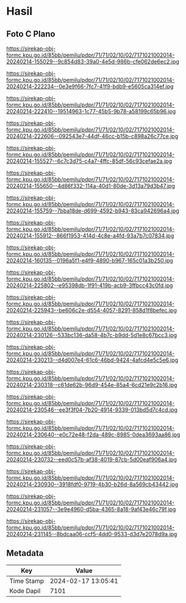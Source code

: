 # Hasil

## Foto C Plano

https://sirekap-obj-formc.kpu.go.id/85bb/pemilu/pdpr/71/71/02/10/02/7171021002014-20240214-155029--9c854d83-39a0-4e5d-986b-cfe062de6ec2.jpg

https://sirekap-obj-formc.kpu.go.id/85bb/pemilu/pdpr/71/71/02/10/02/7171021002014-20240214-222234--0e3e9f66-7fc7-41f9-bdb9-e5605ca314ef.jpg

https://sirekap-obj-formc.kpu.go.id/85bb/pemilu/pdpr/71/71/02/10/02/7171021002014-20240214-222410--19514963-1c77-45b5-9b78-a58199c65b96.jpg

https://sirekap-obj-formc.kpu.go.id/85bb/pemilu/pdpr/71/71/02/10/02/7171021002014-20240214-222606--092543e7-44df-46cc-b15b-c898a26c77ce.jpg

https://sirekap-obj-formc.kpu.go.id/85bb/pemilu/pdpr/71/71/02/10/02/7171021002014-20240214-155527--6c7c3d75-c4a7-4ffc-85df-56c93cefae2a.jpg

https://sirekap-obj-formc.kpu.go.id/85bb/pemilu/pdpr/71/71/02/10/02/7171021002014-20240214-155650--4d86f332-114a-40d1-80de-3d13a79d3b47.jpg

https://sirekap-obj-formc.kpu.go.id/85bb/pemilu/pdpr/71/71/02/10/02/7171021002014-20240214-155759--7bba18de-d699-4592-b943-83ca942696a4.jpg

https://sirekap-obj-formc.kpu.go.id/85bb/pemilu/pdpr/71/71/02/10/02/7171021002014-20240214-155912--866f1953-414d-4c8e-a4fd-93a7b7c07834.jpg

https://sirekap-obj-formc.kpu.go.id/85bb/pemilu/pdpr/71/71/02/10/02/7171021002014-20240214-160135--0196a5f1-e4f9-4890-b967-165c01a3b250.jpg

https://sirekap-obj-formc.kpu.go.id/85bb/pemilu/pdpr/71/71/02/10/02/7171021002014-20240214-225802--e95398db-1f91-419b-acb9-3ffbcc43c0fd.jpg

https://sirekap-obj-formc.kpu.go.id/85bb/pemilu/pdpr/71/71/02/10/02/7171021002014-20240214-225943--be606c2e-d554-4057-8291-858d1f8befec.jpg

https://sirekap-obj-formc.kpu.go.id/85bb/pemilu/pdpr/71/71/02/10/02/7171021002014-20240214-230126--533bc136-da58-4b7c-b9dd-5d1e8c67bcc3.jpg

https://sirekap-obj-formc.kpu.go.id/85bb/pemilu/pdpr/71/71/02/10/02/7171021002014-20240214-230213--d4d007e4-61c6-46bd-9424-4afcd4e5c5e6.jpg

https://sirekap-obj-formc.kpu.go.id/85bb/pemilu/pdpr/71/71/02/10/02/7171021002014-20240214-230318--c61de62b-96d9-454e-85a4-6cd21e9c2b16.jpg

https://sirekap-obj-formc.kpu.go.id/85bb/pemilu/pdpr/71/71/02/10/02/7171021002014-20240214-230546--ee3f3f04-7b20-4914-9339-013bd5d7c4cd.jpg

https://sirekap-obj-formc.kpu.go.id/85bb/pemilu/pdpr/71/71/02/10/02/7171021002014-20240214-230640--e0c72e48-f2da-489c-8985-0dea3693aa86.jpg

https://sirekap-obj-formc.kpu.go.id/85bb/pemilu/pdpr/71/71/02/10/02/7171021002014-20240214-230732--eed0c57b-af38-4019-87cb-5d00eaf906a4.jpg

https://sirekap-obj-formc.kpu.go.id/85bb/pemilu/pdpr/71/71/02/10/02/7171021002014-20240214-230930--3918fdf0-9719-4b30-b26d-8a569cb43442.jpg

https://sirekap-obj-formc.kpu.go.id/85bb/pemilu/pdpr/71/71/02/10/02/7171021002014-20240214-231057--3e9e4960-d5ba-4365-8a18-9af43e46c79f.jpg

https://sirekap-obj-formc.kpu.go.id/85bb/pemilu/pdpr/71/71/02/10/02/7171021002014-20240214-231145--8bdcaa06-ccf5-4dd0-9533-d3d7e2078d9a.jpg


## Metadata

| Key        | Value               |
| ---------- | ------------------- |
| Time Stamp | 2024-02-17 13:05:41 |
| Kode Dapil | 7101                |



